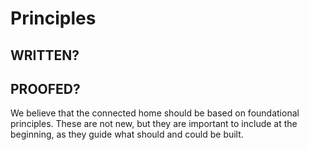 # Principles

## WRITTEN?
## PROOFED?

We believe that the connected home should be based on foundational principles. These are not new, but they are important to include at the beginning, as they guide what should and could be built. 



